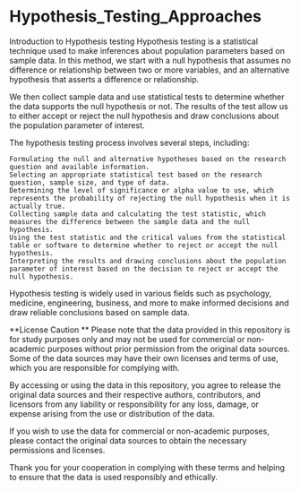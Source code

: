 # Hypothesis_Testing_Approaches
Introduction to Hypothesis testing
Hypothesis testing is a statistical technique used to make inferences about population parameters based on sample data. In this method, we start with a null hypothesis that assumes no difference or relationship between two or more variables, and an alternative hypothesis that asserts a difference or relationship.

We then collect sample data and use statistical tests to determine whether the data supports the null hypothesis or not. The results of the test allow us to either accept or reject the null hypothesis and draw conclusions about the population parameter of interest.

The hypothesis testing process involves several steps, including:

    Formulating the null and alternative hypotheses based on the research question and available information.
    Selecting an appropriate statistical test based on the research question, sample size, and type of data.
    Determining the level of significance or alpha value to use, which represents the probability of rejecting the null hypothesis when it is actually true.
    Collecting sample data and calculating the test statistic, which measures the difference between the sample data and the null hypothesis.
    Using the test statistic and the critical values from the statistical table or software to determine whether to reject or accept the null hypothesis.
    Interpreting the results and drawing conclusions about the population parameter of interest based on the decision to reject or accept the null hypothesis.

Hypothesis testing is widely used in various fields such as psychology, medicine, engineering, business, and more to make informed decisions and draw reliable conclusions based on sample data.

**License Caution
**
Please note that the data provided in this repository is for study purposes only and may not be used for commercial or non-academic purposes without prior permission from the original data sources. Some of the data sources may have their own licenses and terms of use, which you are responsible for complying with.

By accessing or using the data in this repository, you agree to release the original data sources and their respective authors, contributors, and licensors from any liability or responsibility for any loss, damage, or expense arising from the use or distribution of the data.

If you wish to use the data for commercial or non-academic purposes, please contact the original data sources to obtain the necessary permissions and licenses.

Thank you for your cooperation in complying with these terms and helping to ensure that the data is used responsibly and ethically.
